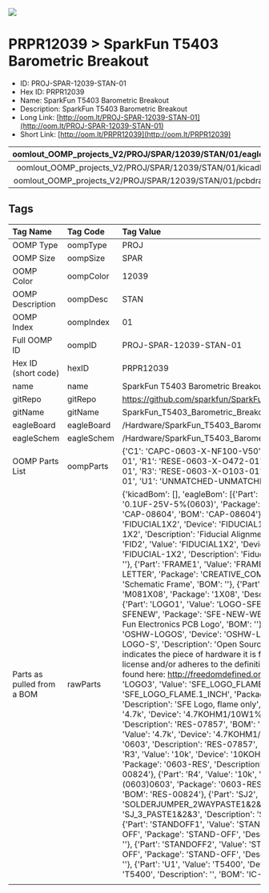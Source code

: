 


  
![][im]
# PRPR12039 > SparkFun T5403 Barometric Breakout

- ID: PROJ-SPAR-12039-STAN-01
- Hex ID: PRPR12039
- Name: SparkFun T5403 Barometric Breakout
- Description: SparkFun T5403 Barometric Breakout
- Long Link: [http://oom.lt/PROJ-SPAR-12039-STAN-01](http://oom.lt/PROJ-SPAR-12039-STAN-01)
- Short Link: [http://oom.lt/PRPR12039](http://oom.lt/PRPR12039)
  

|oomlout_OOMP_projects_V2/PROJ/SPAR/12039/STAN/01/eagleImage.png|oomlout_OOMP_projects_V2/PROJ/SPAR/12039/STAN/01/eagleSchemImage.png|oomlout_OOMP_projects_V2/PROJ/SPAR/12039/STAN/01/kicadPcb3dFront.png|oomlout_OOMP_projects_V2/PROJ/SPAR/12039/STAN/01/kicadPcb3dBack.png|
| :---: | :---: | :---: | :---: |
|oomlout_OOMP_projects_V2/PROJ/SPAR/12039/STAN/01/kicadPcb3d.png|oomlout_OOMP_projects_V2/PROJ/SPAR/12039/STAN/01/bomBack.png|oomlout_OOMP_projects_V2/PROJ/SPAR/12039/STAN/01/bomFront.png|oomlout_OOMP_projects_V2/PROJ/SPAR/12039/STAN/01/pcbdraw.svg|
|oomlout_OOMP_projects_V2/PROJ/SPAR/12039/STAN/01/pcbdrawBack.svg||||

## Tags
  

|Tag Name|Tag Code|Tag Value|
| :--- | :--- | :--- |
|OOMP Type|oompType|PROJ|
|OOMP Size|oompSize|SPAR|
|OOMP Color|oompColor|12039|
|OOMP Description|oompDesc|STAN|
|OOMP Index|oompIndex|01|
|Full OOMP ID|oompID|PROJ-SPAR-12039-STAN-01|
|Hex ID (short code)|hexID|PRPR12039|
|name|name|SparkFun T5403 Barometric Breakout|
|gitRepo|gitRepo|https://github.com/sparkfun/SparkFun_T5403_Barometric_Breakout|
|gitName|gitName|SparkFun_T5403_Barometric_Breakout|
|eagleBoard|eagleBoard|/Hardware/SparkFun_T5403_Barometer_Breakout.brd|
|eagleSchem|eagleSchem|/Hardware/SparkFun_T5403_Barometer_Breakout.sch|
|OOMP Parts List|oompParts|{'C1': 'CAPC-0603-X-NF100-V50', 'JP1': 'HEAD-I01-X-PI08-01', 'R1': 'RESE-0603-X-O472-01', 'R2': 'RESE-0603-X-O472-01', 'R3': 'RESE-0603-X-O103-01', 'R4': 'RESE-0603-X-O103-01', 'U1': 'UNMATCHED-UNMATCHED-X-UNMATCHED-01'}|
|Parts as pulled from a BOM|rawParts|{'kicadBom': [], 'eagleBom': [{'Part': 'C1', 'Value': '.1uF', 'Device': '0.1UF-25V-5%(0603)', 'Package': '0603-CAP', 'Description': 'CAP-08604', 'BOM': 'CAP-08604'}, {'Part': 'FID1', 'Value': 'FIDUCIAL1X2', 'Device': 'FIDUCIAL1X2', 'Package': 'FIDUCIAL-1X2', 'Description': 'Fiducial Alignment Points', 'BOM': ''}, {'Part': 'FID2', 'Value': 'FIDUCIAL1X2', 'Device': 'FIDUCIAL1X2', 'Package': 'FIDUCIAL-1X2', 'Description': 'Fiducial Alignment Points', 'BOM': ''}, {'Part': 'FRAME1', 'Value': 'FRAME-LETTER', 'Device': 'FRAME-LETTER', 'Package': 'CREATIVE_COMMONS', 'Description': 'Schematic Frame', 'BOM': ''}, {'Part': 'JP1', 'Value': '', 'Device': 'M081X08', 'Package': '1X08', 'Description': 'Header 8', 'BOM': ''}, {'Part': 'LOGO1', 'Value': 'LOGO-SFENEW', 'Device': 'LOGO-SFENEW', 'Package': 'SFE-NEW-WEBLOGO', 'Description': 'Spark Fun Electronics PCB Logo', 'BOM': ''}, {'Part': 'LOGO2', 'Value': 'OSHW-LOGOS', 'Device': 'OSHW-LOGOS', 'Package': 'OSHW-LOGO-S', 'Description': 'Open Source Hardware Logo This logo indicates the piece of hardware it is found on incorporates a OSHW license and/or adheres to the definition of open source hardware found here: http://freedomdefined.org/OSHW', 'BOM': ''}, {'Part': 'LOGO3', 'Value': 'SFE_LOGO_FLAME.1_INCH', 'Device': 'SFE_LOGO_FLAME.1_INCH', 'Package': 'SFE_LOGO_FLAME_.1', 'Description': 'SFE Logo, flame only', 'BOM': ''}, {'Part': 'R1', 'Value': '4.7k', 'Device': '4.7KOHM1/10W1%(0603)', 'Package': '0603', 'Description': 'RES-07857', 'BOM': 'RES-07857'}, {'Part': 'R2', 'Value': '4.7k', 'Device': '4.7KOHM1/10W1%(0603)', 'Package': '0603', 'Description': 'RES-07857', 'BOM': 'RES-07857'}, {'Part': 'R3', 'Value': '10k', 'Device': '10KOHM1/10W1%(0603)0603', 'Package': '0603-RES', 'Description': 'RES-00824', 'BOM': 'RES-00824'}, {'Part': 'R4', 'Value': '10k', 'Device': '10KOHM1/10W1%(0603)0603', 'Package': '0603-RES', 'Description': 'RES-00824', 'BOM': 'RES-00824'}, {'Part': 'SJ2', 'Value': '', 'Device': 'SOLDERJUMPER_2WAYPASTE1&2&3', 'Package': 'SJ_3_PASTE1&2&3', 'Description': 'Solder Jumper', 'BOM': ''}, {'Part': 'STANDOFF1', 'Value': 'STAND-OFF', 'Device': 'STAND-OFF', 'Package': 'STAND-OFF', 'Description': '#4 Stand Off', 'BOM': ''}, {'Part': 'STANDOFF2', 'Value': 'STAND-OFF', 'Device': 'STAND-OFF', 'Package': 'STAND-OFF', 'Description': '#4 Stand Off', 'BOM': ''}, {'Part': 'U1', 'Value': 'T5400', 'Device': 'T5400', 'Package': 'T5400', 'Description': '', 'BOM': 'IC-11772'}]}|
||||



[im]: PROJ/SPAR/12039/STAN/01/kicadPcb3d_450.png
